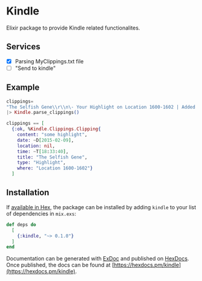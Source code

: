 # Kindle

Elixir package to provide Kindle related functionalites.

## Services

- [x] Parsing MyClippings.txt file
- [ ] "Send to kindle"

## Example

```elixir
clippings= 
"The Selfish Gene\\r\\n\- Your Highlight on Location 1600-1602 | Added on Monday, February 9, 2015 6:33:40 PM\\r\\n\\r\\some highlight\\r\\n==========\\r\\n"\
|> Kindle.parse_clippings()

clippings == [
  {:ok, %Kindle.Clippings.Clipping{
    content: "some highlight", 
    date: ~D[2015-02-09],
    location: nil,
    time: ~T[18:33:40], 
    title: "The Selfish Gene", 
    type: "Highlight", 
    where: "Location 1600-1602"}
  ]
```

## Installation

If [available in Hex](https://hex.pm/docs/publish), the package can be installed
by adding `kindle` to your list of dependencies in `mix.exs`:

```elixir
def deps do
  [
    {:kindle, "~> 0.1.0"}
  ]
end
```

Documentation can be generated with [ExDoc](https://github.com/elixir-lang/ex_doc)
and published on [HexDocs](https://hexdocs.pm). Once published, the docs can
be found at [https://hexdocs.pm/kindle](https://hexdocs.pm/kindle).


